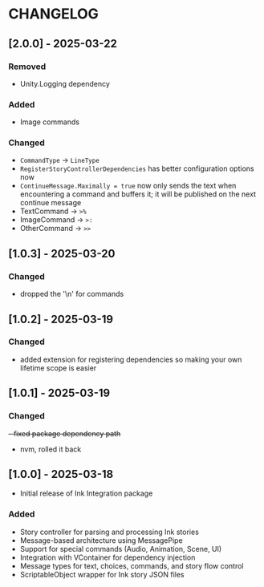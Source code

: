 # CHANGELOG

## [2.0.0] - 2025-03-22

### Removed

- Unity.Logging dependency

### Added

- Image commands

### Changed

- `CommandType` -> `LineType`
- `RegisterStoryControllerDependencies` has better configuration options now
- `ContinueMessage.Maximally = true` now only sends the text when encountering a command and buffers it; it will be published on the next continue message
- TextCommand -> `>%`
- ImageCommand -> `>:`
- OtherCommand -> `>>`

## [1.0.3] - 2025-03-20

### Changed

- dropped the '\n' for commands

## [1.0.2] - 2025-03-19

### Changed

- added extension for registering dependencies so making your own lifetime scope is easier

## [1.0.1] - 2025-03-19

### Changed

~~- fixed package dependency path~~

- nvm, rolled it back

## [1.0.0] - 2025-03-18

- Initial release of Ink Integration package

### Added

- Story controller for parsing and processing Ink stories
- Message-based architecture using MessagePipe
- Support for special commands (Audio, Animation, Scene, UI)
- Integration with VContainer for dependency injection
- Message types for text, choices, commands, and story flow control
- ScriptableObject wrapper for Ink story JSON files